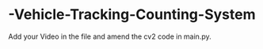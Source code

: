 # -Vehicle-Tracking-Counting-System

Add your Video in the file and amend the cv2 code in main.py. 
